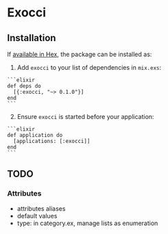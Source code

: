# Exocci

## Installation

If [available in Hex](https://hex.pm/docs/publish), the package can be installed as:

  1. Add `exocci` to your list of dependencies in `mix.exs`:

    ```elixir
    def deps do
      [{:exocci, "~> 0.1.0"}]
    end
    ```

  2. Ensure `exocci` is started before your application:

    ```elixir
    def application do
      [applications: [:exocci]]
    end
    ```

## TODO

### Attributes

* attributes aliases
* default values
* type: in category.ex, manage lists as enumeration
